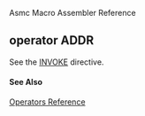 Asmc Macro Assembler Reference

## operator ADDR

See the [INVOKE](../directive/invoke.md) directive.

#### See Also

[Operators Reference](readme.md)
